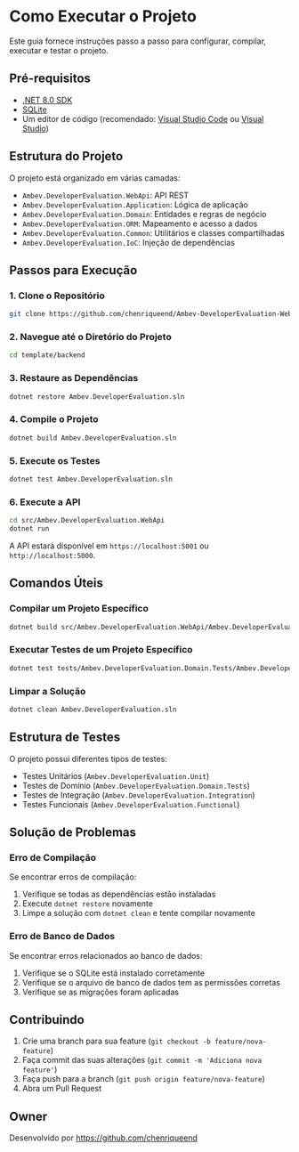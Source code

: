 # Como Executar o Projeto

Este guia fornece instruções passo a passo para configurar, compilar, executar e testar o projeto.

## Pré-requisitos

- [.NET 8.0 SDK](https://dotnet.microsoft.com/download/dotnet/8.0)
- [SQLite](https://www.sqlite.org/download.html)
- Um editor de código (recomendado: [Visual Studio Code](https://code.visualstudio.com/) ou [Visual Studio](https://visualstudio.microsoft.com/))

## Estrutura do Projeto

O projeto está organizado em várias camadas:
- `Ambev.DeveloperEvaluation.WebApi`: API REST
- `Ambev.DeveloperEvaluation.Application`: Lógica de aplicação
- `Ambev.DeveloperEvaluation.Domain`: Entidades e regras de negócio
- `Ambev.DeveloperEvaluation.ORM`: Mapeamento e acesso a dados
- `Ambev.DeveloperEvaluation.Common`: Utilitários e classes compartilhadas
- `Ambev.DeveloperEvaluation.IoC`: Injeção de dependências

## Passos para Execução

### 1. Clone o Repositório

```bash
git clone https://github.com/chenriqueend/Ambev-DeveloperEvaluation-WebApi.git
```

### 2. Navegue até o Diretório do Projeto

```bash
cd template/backend
```

### 3. Restaure as Dependências

```bash
dotnet restore Ambev.DeveloperEvaluation.sln
```

### 4. Compile o Projeto

```bash
dotnet build Ambev.DeveloperEvaluation.sln
```

### 5. Execute os Testes

```bash
dotnet test Ambev.DeveloperEvaluation.sln
```

### 6. Execute a API

```bash
cd src/Ambev.DeveloperEvaluation.WebApi
dotnet run
```

A API estará disponível em `https://localhost:5001` ou `http://localhost:5000`.

## Comandos Úteis

### Compilar um Projeto Específico

```bash
dotnet build src/Ambev.DeveloperEvaluation.WebApi/Ambev.DeveloperEvaluation.WebApi.csproj
```

### Executar Testes de um Projeto Específico

```bash
dotnet test tests/Ambev.DeveloperEvaluation.Domain.Tests/Ambev.DeveloperEvaluation.Domain.Tests.csproj
```

### Limpar a Solução

```bash
dotnet clean Ambev.DeveloperEvaluation.sln
```

## Estrutura de Testes

O projeto possui diferentes tipos de testes:
- Testes Unitários (`Ambev.DeveloperEvaluation.Unit`)
- Testes de Domínio (`Ambev.DeveloperEvaluation.Domain.Tests`)
- Testes de Integração (`Ambev.DeveloperEvaluation.Integration`)
- Testes Funcionais (`Ambev.DeveloperEvaluation.Functional`)

## Solução de Problemas

### Erro de Compilação

Se encontrar erros de compilação:
1. Verifique se todas as dependências estão instaladas
2. Execute `dotnet restore` novamente
3. Limpe a solução com `dotnet clean` e tente compilar novamente

### Erro de Banco de Dados

Se encontrar erros relacionados ao banco de dados:
1. Verifique se o SQLite está instalado corretamente
2. Verifique se o arquivo de banco de dados tem as permissões corretas
3. Verifique se as migrações foram aplicadas

## Contribuindo

1. Crie uma branch para sua feature (`git checkout -b feature/nova-feature`)
2. Faça commit das suas alterações (`git commit -m 'Adiciona nova feature'`)
3. Faça push para a branch (`git push origin feature/nova-feature`)
4. Abra um Pull Request 

## Owner

Desenvolvido por https://github.com/chenriqueend